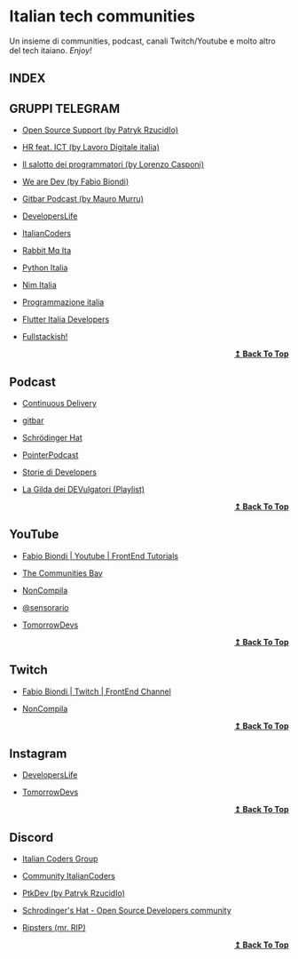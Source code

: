 # Italian tech communities
Un insieme di communities, podcast, canali Twitch/Youtube e molto altro del tech itaiano. _Enjoy!_

## INDEX

## GRUPPI TELEGRAM 

* [Open Source Support (by Patryk RzucidIo)](https://t.me/ptkdev_support_italian)

* [HR feat. ICT (by Lavoro Digitale italia)](https://t.me/c/1358339086)

* [Il salotto dei programmatori (by Lorenzo Casponi)](https://t.me/salottoprogrammatori)

* [We are Dev (by Fabio Biondi)](https://t.me/we_are_devs)

* [Gitbar Podcast (by Mauro Murru)](https://t.me/gitbar)

* [DevelopersLife](https://t.me/developerslifechannel)

* [ItalianCoders](https://t.me/italiancoders_community)

* [Rabbit Mq Ita](https://t.me/RabbitMQ_ita)

* [Python Italia](https://t.me/pythonita)

* [Nim Italia](https://t.me/nimitalia)

* [Programmazione italia](https://t.me/programmazioneitalia)

* [Flutter Italia Developers](https://t.me/flutteritdevs)

* [Fullstackish!](https://t.me/tomorrowdevs_group)

<div align="right">
  <b><a href="#index">↥ Back To Top</a></b>
</div>

## Podcast

* [Continuous Delivery](https://www.spreaker.com/show/continuous-delivery)

* [gitbar](https://www.gitbar.it/)

* [Schrödinger Hat](https://www.schrodinger-hat.it/)

* [PointerPodcast](https://pointerpodcast.it/)

* [Storie di Developers](https://open.spotify.com/show/5rDJu3qScB9YR5yZtgjm62?si=c189ddf7f1074756)

* [La Gilda dei DEVulgatori (Playlist)](https://open.spotify.com/playlist/1sJvhXyU3Tux4F2cMIxb44?si=df9fb2efba3a44f0)

<div align="right">
  <b><a href="#index">↥ Back To Top</a></b>
</div>

## YouTube 

* [Fabio Biondi | Youtube | FrontEnd Tutorials](https://www.youtube.com/c/FabioBiondi)

* [The Communities Bay](https://www.youtube.com/@thecmmbay)

* [NonCompila](https://www.youtube.com/@noncompila)

* [@sensorario](https://www.youtube.com/@sensorario)

* [TomorrowDevs](https://youtube.com/tomorrowdevs)

<div align="right">
  <b><a href="#index">↥ Back To Top</a></b>
</div>

## Twitch

* [Fabio Biondi | Twitch | FrontEnd Channel](https://www.twitch.tv/fabio_biondi)

* [NonCompila](https://www.twitch.tv/noncompila)

<div align="right">
  <b><a href="#index">↥ Back To Top</a></b>
</div>

## Instagram

* [DevelopersLife](https://www.instagram.com/developerslifechannel/)

* [TomorrowDevs](https://www.instagram.com/tomorrowdevs/)

<div align="right">
  <b><a href="#index">↥ Back To Top</a></b>
</div>

## Discord

* [Italian Coders Group](https://top.gg/servers/500396398324350989/join)

* [Community ItalianCoders](https://s.italiancoders.it/discord)

* [PtkDev (by Patryk RzucidIo)](http://discord.ptkdev.io/)

* [Schrodinger's Hat - Open Source Developers community](https://discord.gg/RTXr8A3eFn)

* [Ripsters (mr. RIP)](https://mr.rip/discord)

<div align="right">
  <b><a href="#index">↥ Back To Top</a></b>
</div>
